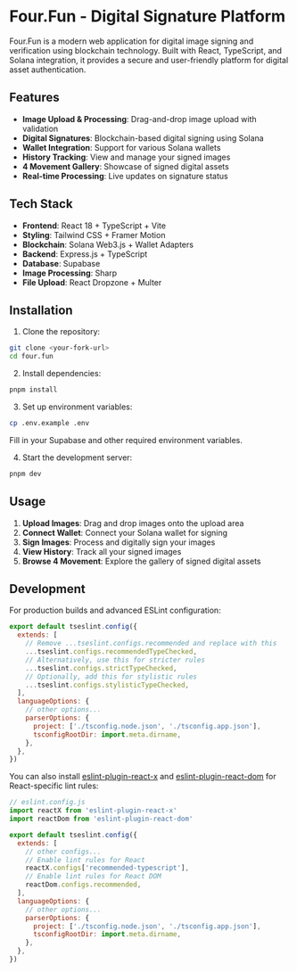# Four.Fun - Digital Signature Platform

Four.Fun is a modern web application for digital image signing and verification using blockchain technology. Built with React, TypeScript, and Solana integration, it provides a secure and user-friendly platform for digital asset authentication.

## Features

- **Image Upload & Processing**: Drag-and-drop image upload with validation
- **Digital Signatures**: Blockchain-based digital signing using Solana
- **Wallet Integration**: Support for various Solana wallets
- **History Tracking**: View and manage your signed images
- **4 Movement Gallery**: Showcase of signed digital assets
- **Real-time Processing**: Live updates on signature status

## Tech Stack

- **Frontend**: React 18 + TypeScript + Vite
- **Styling**: Tailwind CSS + Framer Motion
- **Blockchain**: Solana Web3.js + Wallet Adapters
- **Backend**: Express.js + TypeScript
- **Database**: Supabase
- **Image Processing**: Sharp
- **File Upload**: React Dropzone + Multer

## Installation

1. Clone the repository:
```bash
git clone <your-fork-url>
cd four.fun
```

2. Install dependencies:
```bash
pnpm install
```

3. Set up environment variables:
```bash
cp .env.example .env
```
Fill in your Supabase and other required environment variables.

4. Start the development server:
```bash
pnpm dev
```

## Usage

1. **Upload Images**: Drag and drop images onto the upload area
2. **Connect Wallet**: Connect your Solana wallet for signing
3. **Sign Images**: Process and digitally sign your images
4. **View History**: Track all your signed images
5. **Browse 4 Movement**: Explore the gallery of signed digital assets

## Development

For production builds and advanced ESLint configuration:

```js
export default tseslint.config({
  extends: [
    // Remove ...tseslint.configs.recommended and replace with this
    ...tseslint.configs.recommendedTypeChecked,
    // Alternatively, use this for stricter rules
    ...tseslint.configs.strictTypeChecked,
    // Optionally, add this for stylistic rules
    ...tseslint.configs.stylisticTypeChecked,
  ],
  languageOptions: {
    // other options...
    parserOptions: {
      project: ['./tsconfig.node.json', './tsconfig.app.json'],
      tsconfigRootDir: import.meta.dirname,
    },
  },
})
```

You can also install [eslint-plugin-react-x](https://github.com/Rel1cx/eslint-react/tree/main/packages/plugins/eslint-plugin-react-x) and [eslint-plugin-react-dom](https://github.com/Rel1cx/eslint-react/tree/main/packages/plugins/eslint-plugin-react-dom) for React-specific lint rules:

```js
// eslint.config.js
import reactX from 'eslint-plugin-react-x'
import reactDom from 'eslint-plugin-react-dom'

export default tseslint.config({
  extends: [
    // other configs...
    // Enable lint rules for React
    reactX.configs['recommended-typescript'],
    // Enable lint rules for React DOM
    reactDom.configs.recommended,
  ],
  languageOptions: {
    // other options...
    parserOptions: {
      project: ['./tsconfig.node.json', './tsconfig.app.json'],
      tsconfigRootDir: import.meta.dirname,
    },
  },
})
```
